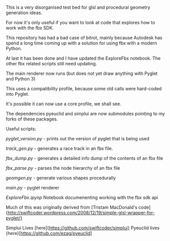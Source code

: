 
 This is a very disorganised test bed for glsl and procedural geometry generation ideas.

For now it's only useful if you want to look at code that explores how to work with the fbx SDK.

This repository has had a bad case of bitrot, mainly because Autodesk has spend a long time coming up with a solution for using fbx with a modern Python.

At last it has been done and I have updated the ExploreFbx notebook. The other fbx related scripts still need updating.

The main renderer now runs (but does not yet draw anything with Pyglet and Python 3)

This uses a compatibility profile, because some old calls were hard-coded into Pyglet.

It's possible it can now use a core profile, we shall see.

The dependencies pyeuclid and simplui are now submodules pointing to my forks of these packages.

Useful scripts:

*pyglet_version.py* - prints out the version of pyglet that is being used

*track_gen.py* - generates a race track in an fbx file.

*fbx_dump.py* - generates a detailed info dump of the contents of an fbx file

*fbx_parse.py* - parses the node hierarchy of an fbx file

*geomgen.py* - generate various shapes procedurally

*main.py* - pyglet renderer

*ExploreFbx.ipynp* Notebook documenenting working with the fbx sdk api


Much of this was originally derived from [Tristam MacDonald's
code]{http://swiftcoder.wordpress.com/2008/12/19/simple-glsl-wrapper-for-pyglet/}

Simplui Lives [here]{https://github.com/swiftcoder/simplui}
Pyeuclid lives {here}[https://github.com/ezag/pyeuclid]
